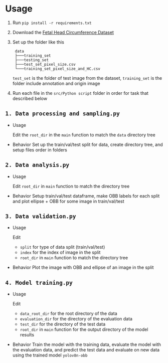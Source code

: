 # Usage

1. Run `pip install -r requirements.txt`
2. Download the [Fetal Head Circumference Dataset](https://zenodo.org/records/1327317)
3. Set up the folder like this
   ```
    data
    ├───training_set
    ├───testing_set
    ├───test_set_pixel_size.csv
    └───training_set_pixel_size_and_HC.csv
   ```

   `test_set` is the folder of test image from the dataset, `training_set` is the folder include annotation and origin image
4. Run each file in the `src/Python script` folder in order for task that described below 

## `1. Data processing and sampling.py`

- Usage

    Edit the `root_dir` in the `main` function to match the `data` directory tree

- Behavior
    Set up the train/val/test split for data, create directory tree, and setup files order in folders

## `2. Data analysis.py`
- Usage

    Edit `root_dir` in `main` function to match the directory tree

- Behavior
    Setup train/val/test dataframe, make OBB labels for each split and plot ellipse + OBB for some image in train/val/test

## `3. Data validation.py`

- Usage
  
    Edit 
    - `split` for type of data split (train/val/test)
    - `index` for the index of image in the split
    - `root_dir` in `main` function to match the directory tree

- Behavior
    Plot the image with OBB and ellipse of an image in the split

## `4. Model training.py`

- Usage

    Edit
    - `data_root_dir` for the root directory of the data
    - `evaluation_dir` for the directory of the evaluation data
    - `test_dir` for the directory of the test data
    - `root_dir` in `main` function for the output directory of the model results

- Behavior
    Train the model with the training data, evaluate the model with the evaluation data, and predict the test data and evaluate on new data using the trained model `yolov8n-obb`